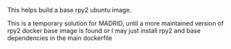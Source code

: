 This helps build a base rpy2 ubuntu image.


This is a temporary solution for MADRID, until a more maintained version of rpy2 docker base image is found or I may just install rpy2 and base dependencies in the main dockerfile

